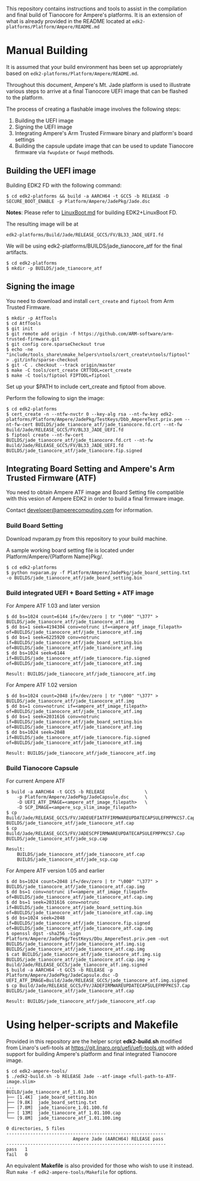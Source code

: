 This repository contains instructions and tools to assist in the
compilation and final build of Tianocore for Ampere's platforms. It is
an extension of what is already provided in the README located at
`edk2-platforms/Platform/Ampere/README.md`

# Manual Building

It is assumed that your build environment has been set up appropriately
based on `edk2-platforms/Platform/Ampere/README.md`.

Throughout this document, Ampere's Mt. Jade platform is used to illustrate
various steps to arrive at a final Tianocore UEFI image that can be
flashed to the platform.

The process of creating a flashable image involves the following steps:
1. Building the UEFI image
2. Signing the UEFI image
3. Integrating Ampere's Arm Trusted Firmware binary and platform's board settings
4. Building the capsule update image that can be used to update Tianocore firmware via `fwupdate` or `fwupd` methods.

## Building the UEFI image

Building EDK2 FD with the following command:

```
$ cd edk2-platforms && build -a AARCH64 -t GCC5 -b RELEASE -D SECURE_BOOT_ENABLE -p Platform/Ampere/JadePkg/Jade.dsc
```

**Notes**: Please refer to [LinuxBoot.md](LinuxBoot.md) for building EDK2+LinuxBoot FD.

The resulting image will be at

`edk2-platforms/Build/Jade/RELEASE_GCC5/FV/BL33_JADE_UEFI.fd`


We will be using edk2-platforms/BUILDS/jade_tianocore_atf for the final artifacts.

```
$ cd edk2-platforms
$ mkdir -p BUILDS/jade_tianocore_atf
```

## Signing the image

You need to download and install `cert_create` and `fiptool` from
Arm Trusted Firmware.

```
$ mkdir -p AtfTools
$ cd AtfTools
$ git init
$ git remote add origin -f https://github.com/ARM-software/arm-trusted-firmware.git
$ git config core.sparseCheckout true
$ echo -ne "include/tools_share\nmake_helpers\ntools/cert_create\ntools/fiptool" > .git/info/sparse-checkout
$ git -C . checkout --track origin/master
$ make -C tools/cert_create CRTTOOL=cert_create
$ make -C tools/fiptool FIPTOOL=fiptool
```

Set up your $PATH to include cert_create and fiptool from above.

Perform the following to sign the image:
```
$ cd edk2-platforms
$ cert_create -n --ntfw-nvctr 0 --key-alg rsa --nt-fw-key edk2-platforms/Platform/Ampere/JadePkg/TestKeys/Dbb_AmpereTest.priv.pem --nt-fw-cert BUILDS/jade_tianocore_atf/jade_tianocore.fd.crt --nt-fw Build/Jade/RELEASE_GCC5/FV/BL33_JADE_UEFI.fd
$ fiptool create --nt-fw-cert BUILDS/jade_tianocore_atf/jade_tianocore.fd.crt --nt-fw Build/Jade/RELEASE_GCC5/FV/BL33_JADE_UEFI.fd BUILDS/jade_tianocore_atf/jade_tianocore.fip.signed
```

## Integrating Board Setting and Ampere's Arm Trusted Firmware (ATF)

You need to obtain Ampere ATF image and Board Setting file compatible with
this vesion of Ampere EDK2 in order to build a final firmware image.

Contact developer@amperecomputing.com for information.

### Build Board Setting

Download nvparam.py from this repository to your build machine.

A sample working board setting file is located under Platform/Ampere/{Platform Name}Pkg/.

```
$ cd edk2-platforms
$ python nvparam.py -f Platform/Ampere/JadePkg/jade_board_setting.txt -o BUILDS/jade_tianocore_atf/jade_board_setting.bin

```

### Build integrated UEFI + Board Setting + ATF image

For Ampere ATF 1.03 and later version
```
$ dd bs=1024 count=6144 if=/dev/zero | tr "\000" "\377" > BUILDS/jade_tianocore_atf/jade_tianocore_atf.img
$ dd bs=1 seek=4194304 conv=notrunc if=<ampere_atf_image_filepath> of=BUILDS/jade_tianocore_atf/jade_tianocore_atf.img
$ dd bs=1 seek=6225920 conv=notrunc if=BUILDS/jade_tianocore_atf/jade_board_setting.bin of=BUILDS/jade_tianocore_atf/jade_tianocore_atf.img
$ dd bs=1024 seek=6144 if=BUILDS/jade_tianocore_atf/jade_tianocore.fip.signed of=BUILDS/jade_tianocore_atf/jade_tianocore_atf.img

Result: BUILDS/jade_tianocore_atf/jade_tianocore_atf.img
```

For Ampere ATF 1.02 version
```
$ dd bs=1024 count=2048 if=/dev/zero | tr "\000" "\377" > BUILDS/jade_tianocore_atf/jade_tianocore_atf.img
$ dd bs=1 conv=notrunc if=<ampere_atf_image_filepath> of=BUILDS/jade_tianocore_atf/jade_tianocore_atf.img
$ dd bs=1 seek=2031616 conv=notrunc if=BUILDS/jade_tianocore_atf/jade_board_setting.bin of=BUILDS/jade_tianocore_atf/jade_tianocore_atf.img
$ dd bs=1024 seek=2048 if=BUILDS/jade_tianocore_atf/jade_tianocore.fip.signed of=BUILDS/jade_tianocore_atf/jade_tianocore_atf.img

Result: BUILDS/jade_tianocore_atf/jade_tianocore_atf.img
```

### Build Tianocore Capsule

For current Ampere ATF
```
$ build -a AARCH64 -t GCC5 -b RELEASE               \
    -p Platform/Ampere/JadePkg/JadeCapsule.dsc      \
    -D UEFI_ATF_IMAGE=<ampere_atf_image_filepath>   \
    -D SCP_IMAGE=<ampere_scp_slim_image_filepath>
$ cp Build/Jade/RELEASE_GCC5/FV/JADEUEFIATFFIRMWAREUPDATECAPSULEFMPPKCS7.Cap BUILDS/jade_tianocore_atf/jade_tianocore_atf.cap
$ cp Build/Jade/RELEASE_GCC5/FV/JADESCPFIRMWAREUPDATECAPSULEFMPPKCS7.Cap BUILDS/jade_tianocore_atf/jade_scp.cap

Result:
    BUILDS/jade_tianocore_atf/jade_tianocore_atf.cap
    BUILDS/jade_tianocore_atf/jade_scp.cap
```

For Ampere ATF version 1.05 and earlier
```
$ dd bs=1024 count=2048 if=/dev/zero | tr "\000" "\377" > BUILDS/jade_tianocore_atf/jade_tianocore_atf.cap.img
$ dd bs=1 conv=notrunc if=<ampere_atf_image_filepath> of=BUILDS/jade_tianocore_atf/jade_tianocore_atf.cap.img
$ dd bs=1 seek=2031616 conv=notrunc if=BUILDS/jade_tianocore_atf/jade_board_setting.bin of=BUILDS/jade_tianocore_atf/jade_tianocore_atf.cap.img
$ dd bs=1024 seek=2048 if=BUILDS/jade_tianocore_atf/jade_tianocore.fip.signed of=BUILDS/jade_tianocore_atf/jade_tianocore_atf.cap.img
$ openssl dgst -sha256 -sign Platform/Ampere/JadePkg/TestKeys/Dbu_AmpereTest.priv.pem -out BUILDS/jade_tianocore_atf/jade_tianocore_atf.img.sig BUILDS/jade_tianocore_atf/jade_tianocore_atf.cap.img
$ cat BUILDS/jade_tianocore_atf/jade_tianocore_atf.img.sig BUILDS/jade_tianocore_atf/jade_tianocore_atf.cap.img > Build/Jade/RELEASE_GCC5/jade_tianocore_atf.img.signed
$ build -a AARCH64 -t GCC5 -b RELEASE -p Platform/Ampere/JadePkg/JadeCapsule.dsc -D UEFI_ATF_IMAGE=Build/Jade/RELEASE_GCC5/jade_tianocore_atf.img.signed
$ cp Build/Jade/RELEASE_GCC5/FV/JADEFIRMWAREUPDATECAPSULEFMPPKCS7.Cap BUILDS/jade_tianocore_atf/jade_tianocore_atf.cap

Result: BUILDS/jade_tianocore_atf/jade_tianocore_atf.cap
```

# Using helper-scripts and Makefile

Provided in this repository are the helper script **edk2-build.sh** modified from Linaro's uefi-tools at https://git.linaro.org/uefi/uefi-tools.git with added support for building Ampere's platform and final integrated Tianocore image.
```
$ cd edk2-ampere-tools/
$ ./edk2-build.sh -b RELEASE Jade --atf-image <full-path-to-ATF-image.slim>
...
BUILD/jade_tianocore_atf_1.01.100
├── [1.4K]  jade_board_setting.bin
├── [9.8K]  jade_board_setting.txt
├── [7.8M]  jade_tianocore_1.01.100.fd
├── [ 13M]  jade_tianocore_atf_1.01.100.cap
└── [9.8M]  jade_tianocore_atf_1.01.100.img

0 directories, 5 files
------------------------------------------------------------
                         Ampere Jade (AARCH64) RELEASE pass
------------------------------------------------------------
pass   1
fail   0
```
An equivalent **Makefile** is also provided for those who wish to use it instead. Run `make -f edk2-ampere-tools/Makefile` for options.

